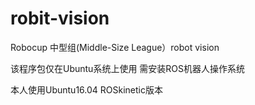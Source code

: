 # robit-vision
Robocup 中型组(Middle-Size League）robot vision

该程序包仅在Ubuntu系统上使用
需安装ROS机器人操作系统

本人使用Ubuntu16.04   ROSkinetic版本

